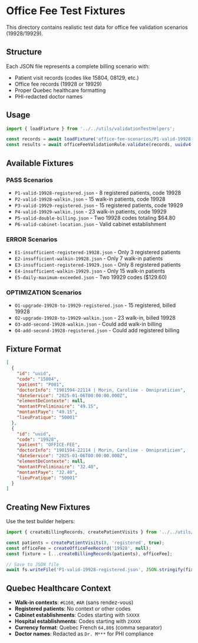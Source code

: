 # Office Fee Test Fixtures

This directory contains realistic test data for office fee validation scenarios (19928/19929).

## Structure

Each JSON file represents a complete billing scenario with:
- Patient visit records (codes like 15804, 08129, etc.)
- Office fee records (19928 or 19929)
- Proper Quebec healthcare formatting
- PHI-redacted doctor names

## Usage

```typescript
import { loadFixture } from '../../utils/validationTestHelpers';

const records = await loadFixture('office-fee-scenarios/P1-valid-19928-registered.json');
const results = await officeFeeValidationRule.validate(records, uuidv4());
```

## Available Fixtures

### PASS Scenarios
- `P1-valid-19928-registered.json` - 8 registered patients, code 19928
- `P2-valid-19928-walkin.json` - 15 walk-in patients, code 19928
- `P3-valid-19929-registered.json` - 15 registered patients, code 19929
- `P4-valid-19929-walkin.json` - 23 walk-in patients, code 19929
- `P5-valid-double-billing.json` - Two 19928 codes totaling $64.80
- `P6-valid-cabinet-location.json` - Valid cabinet establishment

### ERROR Scenarios
- `E1-insufficient-registered-19928.json` - Only 3 registered patients
- `E2-insufficient-walkin-19928.json` - Only 7 walk-in patients
- `E3-insufficient-registered-19929.json` - Only 8 registered patients
- `E4-insufficient-walkin-19929.json` - Only 15 walk-in patients
- `E5-daily-maximum-exceeded.json` - Two 19929 codes ($129.60)

### OPTIMIZATION Scenarios
- `O1-upgrade-19928-to-19929-registered.json` - 15 registered, billed 19928
- `O2-upgrade-19928-to-19929-walkin.json` - 23 walk-in, billed 19928
- `O3-add-second-19928-walkin.json` - Could add walk-in billing
- `O4-add-second-19928-registered.json` - Could add registered billing

## Fixture Format

```json
[
  {
    "id": "uuid",
    "code": "15804",
    "patient": "P001",
    "doctorInfo": "1901594-22114 | Morin, Caroline - Omnipraticien",
    "dateService": "2025-01-06T00:00:00.000Z",
    "elementDeContexte": null,
    "montantPreliminaire": "49.15",
    "montantPaye": "49.15",
    "lieuPratique": "50001"
  },
  {
    "id": "uuid",
    "code": "19928",
    "patient": "OFFICE-FEE",
    "doctorInfo": "1901594-22114 | Morin, Caroline - Omnipraticien",
    "dateService": "2025-01-06T00:00:00.000Z",
    "elementDeContexte": null,
    "montantPreliminaire": "32.40",
    "montantPaye": "32.40",
    "lieuPratique": "50001"
  }
]
```

## Creating New Fixtures

Use the test builder helpers:

```typescript
import { createBillingRecords, createPatientVisits } from '../../utils/validationTestHelpers';

const patients = createPatientVisits(8, 'registered', true);
const officeFee = createOfficeFeeRecord('19928', null);
const fixture = [...createBillingRecords(patients), officeFee];

// Save to JSON file
await fs.writeFile('P1-valid-19928-registered.json', JSON.stringify(fixture, null, 2));
```

## Quebec Healthcare Context

- **Walk-in contexts**: `#G160`, `#AR` (sans rendez-vous)
- **Registered patients**: No context or other codes
- **Cabinet establishments**: Codes starting with `5XXXX`
- **Hospital establishments**: Codes starting with `2XXXX`
- **Currency format**: Quebec French `64,80$` (comma separator)
- **Doctor names**: Redacted as `Dr. M***` for PHI compliance
